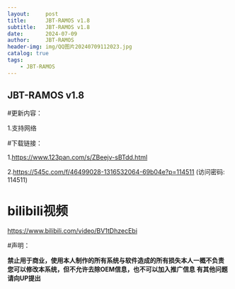 ```yaml
---
layout:     post
title:      JBT-RAMOS v1.8
subtitle:   JBT-RAMOS v1.8
date:       2024-07-09
author:     JBT-RAMOS
header-img: img/QQ图片20240709112023.jpg
catalog: true
tags:
    - JBT-RAMOS
---
```

## JBT-RAMOS v1.8

#更新内容：

1.支持网络

#下载链接：

1.https://www.123pan.com/s/ZBeejv-sBTdd.html

2.https://545c.com/f/46499028-1316532064-69b04e?p=114511 (访问密码: 114511)

# bilibili视频

https://www.bilibili.com/video/BV1tDhzecEbi

#声明：

**禁止用于商业，使用本人制作的所有系统与软件造成的所有损失本人一概不负责
您可以修改本系统，但不允许去除OEM信息，也不可以加入推广信息
有其他问题请向UP提出**
